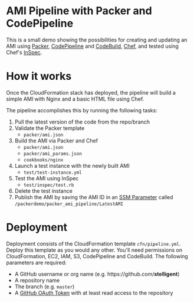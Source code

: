 # AMI Pipeline with Packer and CodePipeline
This is a small demo showing the possibilities for creating and updating an AMI using [Packer](https://www.packer.io/), [CodePipeline](https://aws.amazon.com/codepipeline/) and [CodeBuild](https://aws.amazon.com/codebuild/), [Chef](https://www.chef.io), and tested using Chef's [InSpec](https://www.chef.io/inspec/).

# How it works
Once the CloudFormation stack has deployed, the pipeline will build a simple AMI with Nginx and a basic HTML file using Chef.

The pipeline accomplishes this by running the following tasks:

1. Pull the latest version of the code from the repo/branch
2. Validate the Packer template
    * `packer/ami.json`
3. Build the AMI via Packer and Chef
    * `packer/ami.json`
    * `packer/ami_params.json`
    * `cookbooks/nginx`
4. Launch a test instance with the newly built AMI 
    * `test/test-instance.yml`
5. Test the AMI using InSpec
    * `test/inspec/test.rb`
6. Delete the test instance
7. Publish the AMI by saving the AMI ID in an [SSM Parameter](https://docs.aws.amazon.com/systems-manager/latest/userguide/systems-manager-paramstore.html) called `/packerdemo/packer_ami_pipeline/LatestAMI`

# Deployment
Deployment consists of the CloudFormation template `cfn/pipeline.yml`. Deploy this template as you would any other. You'll need permissions on CloudFormation, EC2, IAM, S3, CodePipeline and CodeBuild. The following parameters are required:

* A GitHub username or org name (e.g. ht<span>tps://github</span>.com/**stelligent**)
* A repository name
* The branch (e.g. `master`) 
* A [GitHub OAuth Token](https://help.github.com/articles/creating-a-personal-access-token-for-the-command-line/) with at least read access to the repository
